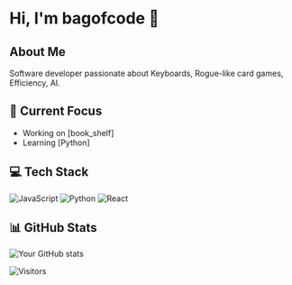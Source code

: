 # Hi, I'm bagofcode 👋

## About Me
Software developer passionate about Keyboards, Rogue-like card games, Efficiency, AI. 

## 🔭 Current Focus
- Working on [book_shelf]
- Learning [Python]

## 💻 Tech Stack
![JavaScript](https://img.shields.io/badge/-JavaScript-F7DF1E?style=flat-square&logo=javascript&logoColor=black)
![Python](https://img.shields.io/badge/-Python-3776AB?style=flat-square&logo=python&logoColor=white)
![React](https://img.shields.io/badge/-React-61DAFB?style=flat-square&logo=react&logoColor=black)
<!-- Add more relevant technologies -->

## 📊 GitHub Stats
![Your GitHub stats](https://github-readme-stats.vercel.app/api?username=manisaucrza&show_icons=true&theme=tokyonight)

<!-- Optional: Add a visitor counter -->
![Visitors](![Visitors](https://visitor-badge.laobi.icu/badge?page_id=manisaucrza.manisaucrza))
